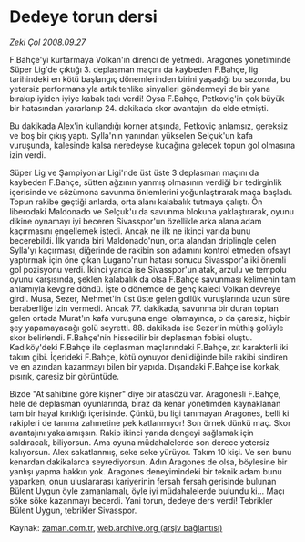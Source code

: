 # Dedeye torun dersi

*Zeki Çol 2008.09.27*

<tr><td class="metin" colspan="2" style="padding-top: 20px; padding-left: 5px; padding-right: 10px;">F.Bahçe'yi kurtarmaya Volkan'ın direnci de yetmedi. Aragones yönetiminde Süper Lig'de çıktığı 3. deplasman maçını da kaybeden F.Bahçe, lig tarihindeki en kötü başlangıç dönemlerinden birini yaşadığı bu sezonda, bu yetersiz performansıyla artık tehlike sinyalleri göndermeyi de bir yana bırakıp iyiden iyiye kabak tadı verdi! Oysa F.Bahçe, Petkoviç'in çok büyük bir hatasından yararlanıp 24. dakikada skor avantajını da elde etmişti.</td></tr><tr><td class="metin" colspan="2" style="padding-top: 20px; padding-left: 5px; padding-right: 10px;"><p> Bu dakikada Alex'in kullandığı korner atışında, Petkoviç anlamsız, gereksiz ve boş bir çıkış yaptı. Sylla'nın yanından yükselen Selçuk'un kafa vuruşunda, kalesinde kalsa neredeyse kucağına gelecek topun gol olmasına izin verdi. 
<p>Süper Lig ve Şampiyonlar Ligi'nde üst üste 3 deplasman maçını da kaybeden F.Bahçe, sütten ağzının yanmış olmasının verdiği bir tedirginlik içerisinde ve sözümona savunma önlemlerini yoğunlaştırarak maça başladı. Topun rakibe geçtiği anlarda, orta alanı kalabalık tutmaya çalıştı. Ön liberodaki Maldonado ve Selçuk'u da savunma blokuna yaklaştırarak, oyunu dikine oynamayı iyi beceren Sivasspor'un özellikle arka alana adam kaçırmasını engellemek istedi. Ancak ne ilk ne ikinci yarıda bunu becerebildi. İlk yarıda biri Maldonado'nun, orta alandan driplingle gelen Sylla'yı kaçırması, diğerinde de rakibin son adamını kontrol etmeden ofsayt yaptırmak için öne çıkan Lugano'nun hatası sonucu Sivasspor'a iki önemli gol pozisyonu verdi. İkinci yarıda ise Sivasspor'un atak, arzulu ve tempolu oyunu karşısında, şeklen kalabalık da olsa F.Bahçe savunması kelimenin tam anlamıyla kevgire döndü. İşte o dönemde de genç kaleci Volkan devreye girdi. Musa, Sezer, Mehmet'in üst üste gelen gollük vuruşlarında uzun süre beraberliğe izin vermedi. Ancak 77. dakikada, savunma bir duran toptan gelen ortada Murat'ın kafa vuruşuna engel olamayınca, o da çaresiz, hiçbir şey yapamayacağı golü seyretti. 88. dakikada ise Sezer'in müthiş golüyle skor belirlendi. F.Bahçe'nin hissedilir bir deplasman fobisi oluştu. Kadıköy'deki F.Bahçe ile deplasman maçlarındaki F.Bahçe, zıt karakterli iki takım gibi. İçerideki F.Bahçe, kötü oynuyor denildiğinde bile rakibi sindiren ve en azından kazanmayı bilen bir yapıda. Dışarıdaki F.Bahçe ise korkak, pısırık, çaresiz bir görüntüde.
<p>Bizde "At sahibine göre kişner" diye bir atasözü var. Aragonesli F.Bahçe, hele de deplasman oyunlarında, biraz da kenar yönetimden kaynaklanan tam bir hayal kırıklığı içerisinde. Çünkü, bu ligi tanımayan Aragones, belli ki rakipleri de tanıma zahmetine pek katlanmıyor! Son örnek dünkü maç. Skor avantajını yakalamışsın. Rakip ikinci yarıda dengeyi sağlamak için saldıracak, biliyorsun. Ama oyuna müdahalelerde son derece yetersiz kalıyorsun. Alex sakatlanmış, seke seke yürüyor. Takım 10 kişi. Ve sen bunu kenardan dakikalarca seyrediyorsun. Adın Aragones de olsa, böylesine bir yanlışı yapma hakkın yok. Aragones deneyimindeki bir teknik adam bunu yaparken, onun uluslararası kariyerinin fersah fersah gerisinde bulunan Bülent Uygun öyle zamanlamalı, öyle iyi müdahalelerde bulundu ki... Maçı söke söke kazanmayı becerdi. Yani torun, dedeye ders verdi! Tebrikler Bülent Uygun, tebrikler Sivasspor.<br/></p></p></p></td></tr>

Kaynak: [zaman.com.tr](http://zaman.com.tr/yazar.do?yazino=743230), [web.archive.org (arşiv bağlantısı)](http://web.archive.org/web/20080927143406/http://www.zaman.com.tr:80/yazar.do?yazino=743230)
